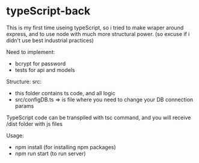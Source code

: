 # typeScript-back

This is my first time useing typeScript, so i tried to make wraper around express, and to use node with much more structural power.
(so excuse if i didn't use best industrial practices)

Need to implement:
- bcrypt for password
- tests for api and models

Structure:
src:
- this folder contains ts code, and all logic
- src/configDB.ts => is file where you need to change your DB connection params

TypeScript code can be transpiled with tsc command, and you will receive /dist folder with js files

Usage:
- npm install (for installing npm packages)
- npm run start (to run server)
